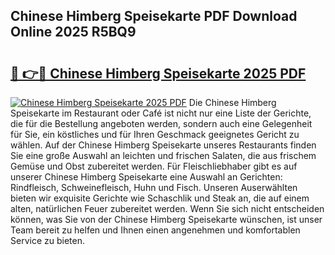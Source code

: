 ## Chinese Himberg Speisekarte PDF Download Online 2025 R5BQ9

# <h2><a href="http://gc72fy2.nevu.top/?p=Chinese+Himberg+Speisekarte">🔗 👉🔴 Chinese Himberg Speisekarte 2025 PDF</a></h2>

[![Chinese Himberg Speisekarte 2025 PDF](https://i.imgur.com/dBaPXMq.png)](http://gc72fy2.nevu.top/?p=Chinese+Himberg+Speisekarte)
Die Chinese Himberg Speisekarte im Restaurant oder Café ist nicht nur eine Liste der Gerichte, die für die Bestellung angeboten werden, sondern auch eine Gelegenheit für Sie, ein köstliches und für Ihren Geschmack geeignetes Gericht zu wählen. Auf der Chinese Himberg Speisekarte unseres Restaurants finden Sie eine große Auswahl an leichten und frischen Salaten, die aus frischem Gemüse und Obst zubereitet werden. Für Fleischliebhaber gibt es auf unserer Chinese Himberg Speisekarte eine Auswahl an Gerichten: Rindfleisch, Schweinefleisch, Huhn und Fisch. Unseren Auserwählten bieten wir exquisite Gerichte wie Schaschlik und Steak an, die auf einem alten, natürlichen Feuer zubereitet werden. Wenn Sie sich nicht entscheiden können, was Sie von der Chinese Himberg Speisekarte wünschen, ist unser Team bereit zu helfen und Ihnen einen angenehmen und komfortablen Service zu bieten.
